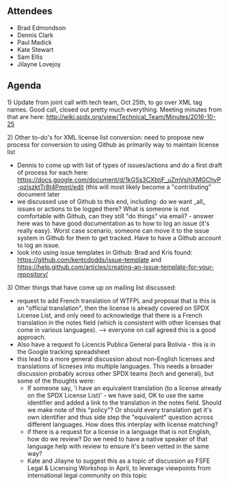 ## Attendees

  - Brad Edmondson
  - Dennis Clark
  - Paul Madick
  - Kate Stewart
  - Sam Ellis
  - Jilayne Lovejoy

## Agenda

1\) Update from joint call with tech team, Oct 25th, to go over XML tag
names. Good call, closed out pretty much everything. Meeting minutes
from that are here:
<http://wiki.spdx.org/view/Technical_Team/Minutes/2016-10-25>

2\) Other to-do's for XML license list conversion: need to propose new
process for conversion to using Github as primarily way to maintain
license list

  - Dennis to come up with list of types of issues/actions and do a
    first draft of process for each here:
    <https://docs.google.com/document/d/1kGSs3CXbtjF_uZmVsjhXMGChyP-pzlszktTr8t4PmmI/edit>
    (this will most likely become a "contributing" document later
  - we discussed use of Github to this end, including: do we want
    \_all\_ issues or actions to be logged there? What is someone is not
    comfortable with Github, can they still "do things" via email? -
    answer here was to have good documentation as to how to log an issue
    (it's really easy). Worst case scenario, someone can move it to the
    issue system in Github for them to get tracked. Have to have a
    Github account to log an issue.
  - look into using issue templates in Github: Brad and Kris found:
    <https://github.com/kentcdodds/issue-template> and
    <https://help.github.com/articles/creating-an-issue-template-for-your-repository/>

3\) Other things that have come up on mailing list discussed:

  - request to add French translation of WTFPL and proposal that is this
    is an "official translation", then the license is already covered on
    SPDX License List, and only need to acknowledge that there is a
    French translation in the notes field (which is consistent with
    other licenses that come in various languages). --\> everyone on
    call agreed this is a good approach.
  - Also have a request fo Licencis Publica General para Bolivia - this
    is in the Google tracking spreadsheet
  - this lead to a more general discussion about non-English licenses
    and translations of licneses into multiple languages. This needs a
    broader discussion probably across other SPDX teams (tech and
    general), but some of the thoughts were:
      - If someone say, 'i have an equivalent translation (to a license
        already on the SPDX License List)' - we have said, OK to use the
        same identifier and added a link to the translation in the notes
        field. Should we make note of this "policy"? Or should every
        translation get it's own identifier and thus side step the
        "equivalent" question across different languages. How does this
        interplay with license matching?
      - if there is a request for a license in a language that is not
        English, how do we review? Do we need to have a native speaker
        of that language help with review to ensure it's been vetted in
        the same way?
      - Kate and Jilayne to suggest this as a topic of discussion as
        FSFE Legal & Licensing Workshop in April, to leverage viewpoints
        from international legal community on this topic
